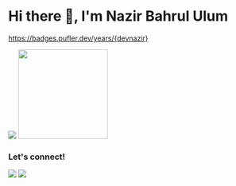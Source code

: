 # Hi there 👋, I'm Nazir Bahrul Ulum
https://badges.pufler.dev/years/{devnazir}
<p>
    <img src="https://github-readme-stats.vercel.app/api?username=devnazir&hide=contribs,prs&show_icons=true&hide_border=true&title_color=000" />
    <img src="https://github-readme-stats.vercel.app/api/top-langs/?username=devnazir&layout=compact" height=180 />
</p>

### Let's connect!
<p>
    <a href="http://nazirbahrululum.com" target="blank"><img src="https://img.shields.io/badge/Website-http://nazirbahrululum.com-green?" /></a>
    <a href="https://www.youtube.com/c/zireducation" target="blank"><img src="https://img.shields.io/badge/Youtube-https://www.youtube.com/c/zireducation-red?" /></a>
</p>

